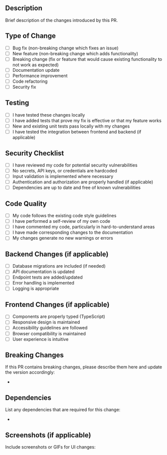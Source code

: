 ## Description

Brief description of the changes introduced by this PR.

## Type of Change

- [ ] Bug fix (non-breaking change which fixes an issue)
- [ ] New feature (non-breaking change which adds functionality)
- [ ] Breaking change (fix or feature that would cause existing functionality to not work as expected)
- [ ] Documentation update
- [ ] Performance improvement
- [ ] Code refactoring
- [ ] Security fix

## Testing

- [ ] I have tested these changes locally
- [ ] I have added tests that prove my fix is effective or that my feature works
- [ ] New and existing unit tests pass locally with my changes
- [ ] I have tested the integration between frontend and backend (if applicable)

## Security Checklist

- [ ] I have reviewed my code for potential security vulnerabilities
- [ ] No secrets, API keys, or credentials are hardcoded
- [ ] Input validation is implemented where necessary
- [ ] Authentication and authorization are properly handled (if applicable)
- [ ] Dependencies are up to date and free of known vulnerabilities

## Code Quality

- [ ] My code follows the existing code style guidelines
- [ ] I have performed a self-review of my own code
- [ ] I have commented my code, particularly in hard-to-understand areas
- [ ] I have made corresponding changes to the documentation
- [ ] My changes generate no new warnings or errors

## Backend Changes (if applicable)

- [ ] Database migrations are included (if needed)
- [ ] API documentation is updated
- [ ] Endpoint tests are added/updated
- [ ] Error handling is implemented
- [ ] Logging is appropriate

## Frontend Changes (if applicable)

- [ ] Components are properly typed (TypeScript)
- [ ] Responsive design is maintained
- [ ] Accessibility guidelines are followed
- [ ] Browser compatibility is maintained
- [ ] User experience is intuitive

## Breaking Changes

If this PR contains breaking changes, please describe them here and update the version accordingly:

-

## Dependencies

List any dependencies that are required for this change:

-

## Screenshots (if applicable)

Include screenshots or GIFs for UI changes:

## Related Issues

Closes #(issue number)
Fixes #(issue number)
Related to #(issue number)

## Additional Notes

Any additional information that reviewers should know:

---

### Reviewer Checklist

- [ ] Code review completed
- [ ] Tests reviewed and passing
- [ ] Documentation reviewed
- [ ] Security considerations reviewed
- [ ] Performance impact assessed
